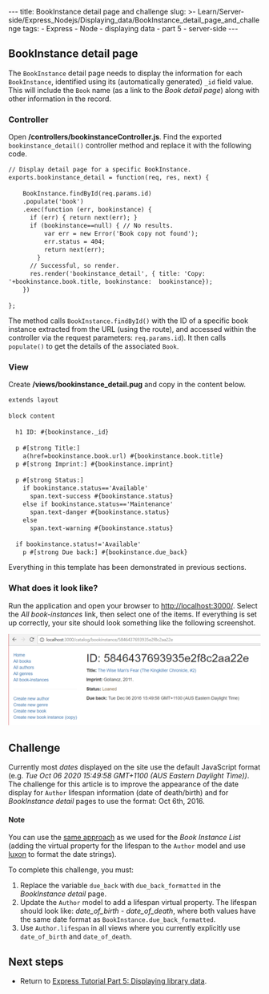 --- title: BookInstance detail page and challenge slug: &gt;- Learn/Server-side/Express_Nodejs/Displaying_data/BookInstance_detail_page_and_challenge tags: - Express - Node - displaying data - part 5 - server-side ---

## BookInstance detail page

The `BookInstance` detail page needs to display the information for each `BookInstance`, identified using its (automatically generated) `_id` field value. This will include the `Book` name (as a link to the _Book detail page_) along with other information in the record.

### Controller

Open **/controllers/bookinstanceController.js**. Find the exported `bookinstance_detail()` controller method and replace it with the following code.

    // Display detail page for a specific BookInstance.
    exports.bookinstance_detail = function(req, res, next) {

        BookInstance.findById(req.params.id)
        .populate('book')
        .exec(function (err, bookinstance) {
          if (err) { return next(err); }
          if (bookinstance==null) { // No results.
              var err = new Error('Book copy not found');
              err.status = 404;
              return next(err);
            }
          // Successful, so render.
          res.render('bookinstance_detail', { title: 'Copy: '+bookinstance.book.title, bookinstance:  bookinstance});
        })

    };

The method calls `BookInstance.findById()` with the ID of a specific book instance extracted from the URL (using the route), and accessed within the controller via the request parameters: `req.params.id`). It then calls `populate()` to get the details of the associated `Book`.

### View

Create **/views/bookinstance_detail.pug** and copy in the content below.

    extends layout

    block content

      h1 ID: #{bookinstance._id}

      p #[strong Title:]
        a(href=bookinstance.book.url) #{bookinstance.book.title}
      p #[strong Imprint:] #{bookinstance.imprint}

      p #[strong Status:]
        if bookinstance.status=='Available'
          span.text-success #{bookinstance.status}
        else if bookinstance.status=='Maintenance'
          span.text-danger #{bookinstance.status}
        else
          span.text-warning #{bookinstance.status}

      if bookinstance.status!='Available'
        p #[strong Due back:] #{bookinstance.due_back}

Everything in this template has been demonstrated in previous sections.

### What does it look like?

Run the application and open your browser to <http://localhost:3000/>. Select the _All book-instances_ link, then select one of the items. If everything is set up correctly, your site should look something like the following screenshot.

![BookInstance Detail Page - Express Local Library site](locallibary_express_bookinstance_detail.png)

## Challenge

Currently most *dates* displayed on the site use the default JavaScript format (e.g. _Tue Oct 06 2020 15:49:58 GMT+1100 (AUS Eastern Daylight Time))_. The challenge for this article is to improve the appearance of the date display for `Author` lifespan information (date of death/birth) and for _BookInstance detail_ pages to use the format: Oct 6th, 2016.

#### Note

You can use the [same approach](#) as we used for the _Book Instance List_ (adding the virtual property for the lifespan to the `Author` model and use [luxon](https://www.npmjs.com/package/luxon) to format the date strings).

To complete this challenge, you must:

1.  Replace the variable `due_back` with `due_back_formatted` in the _BookInstance detail_ page.
2.  Update the `Author` model to add a lifespan virtual property. The lifespan should look like: _date_of_birth - date_of_death_, where both values have the same date format as `BookInstance.due_back_formatted`.
3.  Use `Author.lifespan` in all views where you currently explicitly use `date_of_birth` and `date_of_death`.

## Next steps

- Return to [Express Tutorial Part 5: Displaying library data](/en-US/docs/Learn/Server-side/Express_Nodejs/Displaying_data#displaying_library_data_tutorial_subarticles).
